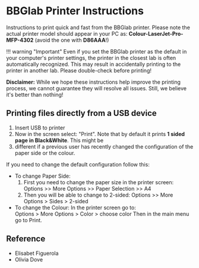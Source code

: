 # BBGlab Printer Instructions

Instructions to print quick and fast from the BBGlab printer.
Please note the actual printer model should appear in your PC as: **Colour-LaserJet-Pro-MFP-4302**
(avoid the one with **D86AAA**!)

!!! warning "Important"
    Even if you set the BBGlab printer as the default in your computer's printer settings,
    the printer in the closest lab is often automatically recognized. This may result in accidentally printing to the
    printer in another lab. Please double-check before printing!

**Disclaimer:** While we hope these instructions help improve the printing process, we cannot guarantee they will
resolve all issues. Still, we believe it's better than nothing!

## Printing files directly from a USB device

1. Insert USB to printer
2. Now in the screen select: "Print".  Note that by default it prints **1 sided page in Black&White**. This might be
3. different if a previous user has recently changed the configuration of the paper side or the colour.

If you need to change the default configuration follow this:

- To change Paper Side:
    1. First you need to change the paper size in the printer screen:
     Options >> More Options >> Paper Selection >> A4  
    2. Then you will be able to change to 2-sided:
     Options >> More Options > Sides > 2-sided
- To change the Colour:
 In the printer screen go to:  
    Options > More Options > Color > choose color
Then in the main menu go to Print.

## Reference

- Elisabet Figuerola
- Olivia Dove
